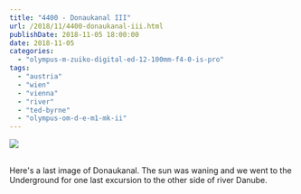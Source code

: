 ```yaml
---
title: "4400 - Donaukanal III"
url: /2018/11/4400-donaukanal-iii.html
publishDate: 2018-11-05 18:00:00
date: 2018-11-05
categories: 
  - "olympus-m-zuiko-digital-ed-12-100mm-f4-0-is-pro"
tags: 
  - "austria"
  - "wien"
  - "vienna"
  - "river"
  - "ted-byrne"
  - "olympus-om-d-e-m1-mk-ii"
---
```

<div class="container">
<div class="center"><a target="_blank" href="https://d25zfm9zpd7gm5.cloudfront.net/1200x1200/2017/20170802_184634_lr.jpg"><img class="webfeedsFeaturedVisual" src="https://d25zfm9zpd7gm5.cloudfront.net/0600x0600/2017/20170802_184634_lr.jpg" /></a></div>
</div>
<br />

Here's a last image of Donaukanal. The sun was waning and we went to
the Underground for one last excursion to the other side of river
Danube.